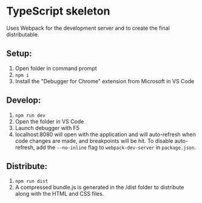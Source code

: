 # TypeScript skeleton

Uses Webpack for the development server and to create the final distributable.

## Setup:

1. Open folder in command prompt
2. `npm i`
3. Install the "Debugger for Chrome" extension from Microsoft in VS Code

## Develop:

1. `npm run dev`
2. Open the folder in VS Code
3. Launch debugger with F5
4. localhost:8080 will open with the application and will auto-refresh when code changes are made, and breakpoints will be hit. To disable auto-refresh, add the `--no-inline` flag to `webpack-dev-server` in `package.json`.

## Distribute:

1. `npm run dist`
2. A compressed bundle.js is generated in the /dist folder to distribute along with the HTML and CSS files.
